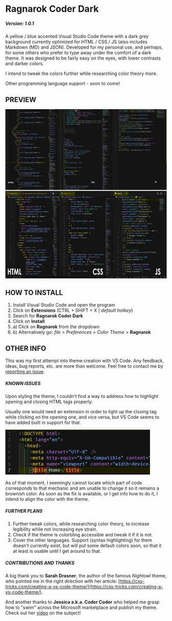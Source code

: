 # Ragnarok Coder Dark

##### Version: 1.0.1

A yellow / blue accented Visual Studio Code theme with a dark grey background currently optimized for HTML / CSS / JS (also includes Markdown (MD) and JSON).
Developed for my personal use, and perhaps, for some others who prefer to type away under the comfort of a dark theme. It was designed to be fairly easy on the eyes, with lower contrasts and darker colors.

I intend to tweak the colors further while researching color theory more.

Other programming language support - soon to come!

## PREVIEW

<img src="images/preview.jpg">

<img src="images/preview-html-css-js.jpg">

## HOW TO INSTALL

1. Install Visual Studio Code and open the program
2. Click on **Extensions** (CTRL + SHIFT + X | _default hotkey_)
3. Search for **Ragnarok Coder Dark**
4. Click on **Install**
5. a) Click on **Ragnarok** from the dropdown
6. b) Alternatively go: _file > Preferences > Color Theme_ > **Ragnarok**

## OTHER INFO

This was my first attempt into theme creation with VS Code. Any feedback, ideas, bug reports, etc. are more than welcome. Feel free to contact me by [reporting an issue](https://github.com/CaptRagnarok/portfolio-project-grid-practice/issues).

##### KNOWN ISSUES

Upon styling the theme, I couldn't find a way to address how to highlight opening and closing HTML tags properly.

Usually one would need an extension in order to light up the closing tag while clicking on the opening one, and vice versa, but VS Code seems to have added built in support for that.

![Highlight issue](images/highlight-error.jpg)

As of that moment, I seemingly cannot locate which part of code corresponds to that mechanic and am unable to change it so it remains a brownish color. As soon as the fix is available, or I get info how to do it, I intend to align the color with the theme.

##### FURTHER PLANS

1. Further tweak colors, while researching color theory, to increase legibility while not increasing eye strain.
2. Check if the theme is colorbling accessible and tweak it if it is not.
3. Cover the other languages. Support (syntax highlighting) for them doesn't currently exist, but will put some default colors soon, so that it at least is usable until I get around to that.

##### CONTRIBUTIONS AND THANKS

A big thank you to **Sarah Drasner**, the author of the famous _Nightowl_ theme, who pointed me in the right direction with her article: [https://css-tricks.com/creating-a-vs-code-theme/](https://css-tricks.com/creating-a-vs-code-theme/).

And another thanks to **Jessica a.k.a. Coder Coder** who helped me grasp how to "swim" across the Microsoft marketplace and publish my theme. Check out her [video](https://www.youtube.com/watch?v=pGzssFNtWXw) on the subject!
